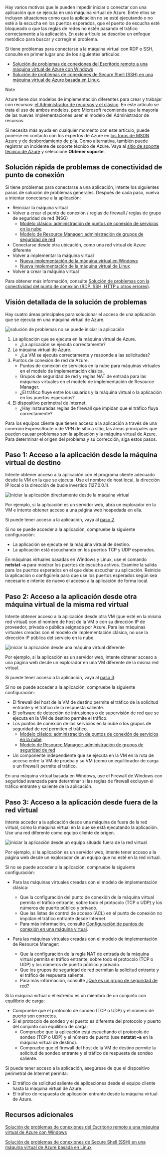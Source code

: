 Hay varios motivos que le pueden impedir iniciar o conectar con una aplicación que se ejecuta en una máquina virtual de Azure. Entre ellos se incluyen situaciones como que la aplicación no se esté ejecutando o no esté a la escucha en los puertos esperados, que el puerto de escucha esté bloqueado o que las reglas de redes no estén pasando el tráfico correctamente a la aplicación. En este artículo se describe un enfoque metódico para buscar y corregir el problema.

Si tiene problemas para conectarse a la máquina virtual con RDP o SSH, consulte en primer lugar uno de los siguientes artículos:

* [Solución de problemas de conexiones del Escritorio remoto a una máquina virtual de Azure con Windows](../articles/virtual-machines/virtual-machines-windows-troubleshoot-rdp-connection.md?toc=%2fazure%2fvirtual-machines%2fwindows%2ftoc.json)
* [Solución de problemas de conexiones de Secure Shell (SSH) en una máquina virtual de Azure basada en Linux](../articles/virtual-machines/virtual-machines-linux-troubleshoot-ssh-connection.md?toc=%2fazure%2fvirtual-machines%2flinux%2ftoc.json).

> [!NOTE]
> Azure tiene dos modelos de implementación diferentes para crear y trabajar con recursos: [el Administrador de recursos y el clásico](../articles/resource-manager-deployment-model.md). En este artículo se trata el uso de ambos modelos, pero Microsoft recomienda que la mayoría de las nuevas implementaciones usen el modelo del Administrador de recursos.
> 
> 

Si necesita más ayuda en cualquier momento con este artículo, puede ponerse en contacto con los expertos de Azure en [los foros de MSDN Azure y de desbordamiento de pila](https://azure.microsoft.com/support/forums/). Como alternativa, también puede registrar un incidente de soporte técnico de Azure. Vaya al [sitio de soporte técnico de Azure](https://azure.microsoft.com/support/options/) y seleccione **Obtener soporte**.

## <a name="quick-start-troubleshooting-endpoint-connectivity-problems"></a>Solución rápida de problemas de conectividad de punto de conexión
Si tiene problemas para conectarse a una aplicación, intente los siguientes pasos de solución de problemas generales. Después de cada paso, vuelva a intentar conectarse a la aplicación:

* Reiniciar la máquina virtual
* Volver a crear el punto de conexión / reglas de firewall / reglas de grupo de seguridad de red (NSG)
  * [Modelo clásico: administración de puntos de conexión de servicios en la nube](../articles/cloud-services/cloud-services-enable-communication-role-instances.md)
  * [Modelo de Resource Manager: administración de grupos de seguridad de red](../articles/virtual-network/virtual-networks-create-nsg-arm-pportal.md)
* Conectarse desde otra ubicación, como una red virtual de Azure diferente
* Volver a implementar la máquina virtual
  * [Nueva implementación de la máquina virtual en Windows](../articles/virtual-machines/virtual-machines-windows-redeploy-to-new-node.md?toc=%2fazure%2fvirtual-machines%2fwindows%2ftoc.json)
  * [Nueva implementación de la máquina virtual de Linux](../articles/virtual-machines/virtual-machines-linux-redeploy-to-new-node.md?toc=%2fazure%2fvirtual-machines%2flinux%2ftoc.json)
* Volver a crear la máquina virtual

Para obtener más información, consulte [Solución de problemas con la conectividad del punto de conexión (RDP, SSH, HTTP u otros errores)](https://social.msdn.microsoft.com/Forums/azure/en-US/538a8f18-7c1f-4d6e-b81c-70c00e25c93d/troubleshooting-endpoint-connectivity-rdpsshhttp-etc-failures?forum=WAVirtualMachinesforWindows).

## <a name="detailed-troubleshooting-overview"></a>Visión detallada de la solución de problemas
Hay cuatro áreas principales para solucionar el acceso de una aplicación que se ejecuta en una máquina virtual de Azure.

![solución de problemas no se puede iniciar la aplicación](./media/virtual-machines-common-troubleshoot-app-connection/tshoot_app_access1.png)

1. La aplicación que se ejecuta en la máquina virtual de Azure.
   * ¿La aplicación se ejecuta correctamente?
2. La máquina virtual de Azure.
   * ¿La VM se ejecuta correctamente y responde a las solicitudes?
3. Puntos de conexión de red de Azure.
   * Puntos de conexión de servicios en la nube para máquinas virtuales en el modelo de implementación clásica.
   * Grupos de seguridad de red y reglas NAT de entrada para las máquinas virtuales en el modelo de implementación de Resource Manager.
   * ¿El tráfico fluye entre los usuarios y la máquina virtual o la aplicación en los puertos esperados?
4. El dispositivo perimetral de Internet.
   * ¿Hay instauradas reglas de firewall que impidan que el tráfico fluya correctamente?

Para los equipos cliente que tienen acceso a la aplicación a través de una conexión ExpressRoute o de VPN de sitio a sitio, las áreas principales que pueden causar problemas son la aplicación y la máquina virtual de Azure.
Para determinar el origen del problema y su corrección, siga estos pasos.

## <a name="step-1-access-application-from-target-vm"></a>Paso 1: Acceso a la aplicación desde la máquina virtual de destino
Intente obtener acceso a la aplicación con el programa cliente adecuado desde la VM en la que se ejecuta. Use el nombre de host local, la dirección IP local o la dirección de bucle invertido (127.0.0.1).

![iniciar la aplicación directamente desde la máquina virtual](./media/virtual-machines-common-troubleshoot-app-connection/tshoot_app_access2.png)

Por ejemplo, si la aplicación es un servidor web, abra un explorador en la VM e intente obtener acceso a una página web hospedada en ella.

Si puede tener acceso a la aplicación, vaya al [paso 2](#step2).

Si no se puede acceder a la aplicación, compruebe la siguiente configuración:

* La aplicación se ejecuta en la máquina virtual de destino.
* La aplicación está escuchando en los puertos TCP y UDP esperados.

En máquinas virtuales basadas en Windows y Linux, use el comando **netstat -a** para mostrar los puertos de escucha activos. Examine la salida para los puertos esperados en el que debe escuchar su aplicación. Reinicie la aplicación o configúrela para que use los puertos esperados según sea necesario e intente de nuevo el acceso a la aplicación de forma local.

## <a name="a-idstep2astep-2-access-application-from-another-vm-in-the-same-virtual-network"></a><a id="step2"></a>Paso 2: Acceso a la aplicación desde otra máquina virtual de la misma red virtual
Intente obtener acceso a la aplicación desde otra VM (que esté en la misma red virtual) con el nombre de host de la VM o con su dirección IP de proveedor, privada o pública asignada por Azure. Para las máquinas virtuales creadas con el modelo de implementación clásica, no use la dirección IP pública del servicio en la nube.

![iniciar la aplicación desde una máquina virtual diferente](./media/virtual-machines-common-troubleshoot-app-connection/tshoot_app_access3.png)

Por ejemplo, si la aplicación es un servidor web, intente obtener acceso a una página web desde un explorador en una VM diferente de la misma red virtual.

Si puede tener acceso a la aplicación, vaya al [paso 3](#step3).

Si no se puede acceder a la aplicación, compruebe la siguiente configuración:

* El firewall del host de la VM de destino permite el tráfico de la solicitud entrante y el tráfico de la respuesta saliente.
* El software de detección de intrusiones o de supervisión de red que se ejecuta en la VM de destino permite el tráfico.
* Los puntos de conexión de los servicios en la nube o los grupos de seguridad de red permiten el tráfico.
  * [Modelo clásico: administración de puntos de conexión de servicios en la nube](../articles/cloud-services/cloud-services-enable-communication-role-instances.md)
  * [Modelo de Resource Manager: administración de grupos de seguridad de red](../articles/virtual-network/virtual-networks-create-nsg-arm-pportal.md)
* Un componente independiente que se ejecuta en la VM en la ruta de acceso entre la VM de prueba y su VM (como un equilibrador de carga o un firewall) permite el tráfico.

En una máquina virtual basada en Windows, use el Firewall de Windows con seguridad avanzada para determinar si las reglas de firewall excluyen el tráfico entrante y saliente de la aplicación.

## <a name="a-idstep3astep-3-access-application-from-outside-the-virtual-network"></a><a id="step3"></a>Paso 3: Acceso a la aplicación desde fuera de la red virtual
Intente acceder a la aplicación desde una máquina de fuera de la red virtual, como la máquina virtual en la que se está ejecutando la aplicación. Use una red diferente como equipo cliente de origen.

![iniciar la aplicación desde un equipo situado fuera de la red virtual](./media/virtual-machines-common-troubleshoot-app-connection/tshoot_app_access4.png)

Por ejemplo, si la aplicación es un servidor web, intente tener acceso a la página web desde un explorador de un equipo que no esté en la red virtual.

Si no se puede acceder a la aplicación, compruebe la siguiente configuración:

* Para las máquinas virtuales creadas con el modelo de implementación clásica:
  
  * Que la configuración del punto de conexión de la máquina virtual permita el tráfico entrante, sobre todo el protocolo (TCP o UDP) y los números de puerto público y privado.
  * Que las listas de control de acceso (ACL) en el punto de conexión no impidan el tráfico entrante desde Internet.
  * Para más información, consulte [Configuración de puntos de conexión en una máquina virtual](../articles/virtual-machines/virtual-machines-windows-classic-setup-endpoints.md?toc=%2fazure%2fvirtual-machines%2fwindows%2fclassic%2ftoc.json).
* Para las máquinas virtuales creadas con el modelo de implementación de Resource Manager:
  
  * Que la configuración de la regla NAT de entrada de la máquina virtual permita el tráfico entrante, sobre todo el protocolo (TCP o UDP) y los números de puerto público y privado.
  * Que los grupos de seguridad de red permitan la solicitud entrante y el tráfico de respuesta saliente.
  * Para más información, consulte [¿Qué es un grupo de seguridad de red?](../articles/virtual-network/virtual-networks-nsg.md)

Si la máquina virtual o el extremo es un miembro de un conjunto con equilibrio de carga:

* Compruebe que el protocolo de sondeo (TCP o UDP) y el número de puerto son correctos.
* Si el protocolo de sondeo y el puerto es diferente del protocolo y puerto del conjunto con equilibrio de carga:
  * Compruebe que la aplicación está escuchando el protocolo de sondeo (TCP o UDP) y el número de puerto (use **netstat –a** en la máquina virtual de destino).
  * Compruebe que el firewall del host de la VM de destino permite la solicitud de sondeo entrante y el tráfico de respuesta de sondeo saliente.

Si puede tener acceso a la aplicación, asegúrese de que el dispositivo perimetral de Internet permita:

* El tráfico de solicitud saliente de aplicaciones desde el equipo cliente hasta la máquina virtual de Azure.
* El tráfico de respuesta de aplicación entrante desde la máquina virtual de Azure.

## <a name="additional-resources"></a>Recursos adicionales
[Solución de problemas de conexiones del Escritorio remoto a una máquina virtual de Azure con Windows](../articles/virtual-machines/virtual-machines-windows-troubleshoot-rdp-connection.md?toc=%2fazure%2fvirtual-machines%2fwindows%2ftoc.json)

[Solución de problemas de conexiones de Secure Shell (SSH) en una máquina virtual de Azure basada en Linux](../articles/virtual-machines/virtual-machines-linux-troubleshoot-ssh-connection.md?toc=%2fazure%2fvirtual-machines%2flinux%2ftoc.json)



<!--HONumber=Nov16_HO3-->


